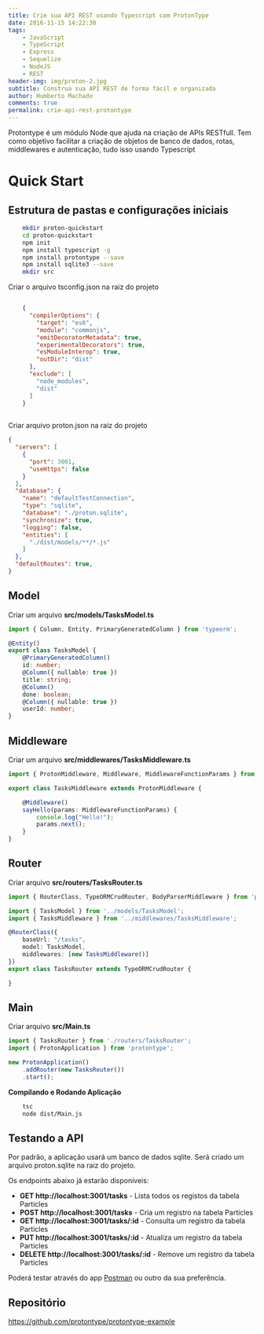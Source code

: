 ```yaml
---
title: Crie sua API REST usando Typescript com ProtonType
date: 2016-11-15 14:22:30
tags: 
    - JavaScript
    - TypeScript
    - Express
    - Sequelize
    - NodeJS
    - REST
header-img: img/proton-2.jpg
subtitle: Construa sua API REST de forma fácil e organizada
author: Humberto Machado
comments: true
permalink: crie-api-rest-protontype
---
```


Protontype é um módulo Node que ajuda na criação de APIs RESTfull. Tem como objetivo facilitar a criação de objetos de banco de dados, rotas, middlewares e autenticação, tudo isso usando Typescript

# Quick Start

## Estrutura de pastas e configurações iniciais

```bash
    mkdir proton-quickstart
    cd proton-quickstart
    npm init
    npm install typescript -g
    npm install protontype --save
    npm install sqlite3 --save
    mkdir src
```

Criar o arquivo tsconfig.json na raiz do projeto

```json

    {
      "compilerOptions": {
        "target": "es6",
        "module": "commonjs",
        "emitDecoratorMetadata": true,
        "experimentalDecorators": true,
        "esModuleInterop": true,
        "outDir": "dist"
      },
      "exclude": [
        "node_modules",
        "dist"
      ]
    }
    
```

Criar arquivo proton.json na raiz do projeto
```json
{
  "servers": [
    {
      "port": 3001,
      "useHttps": false
    }
  ],
  "database": {
    "name": "defaultTestConnection",
    "type": "sqlite",
    "database": "./proton.sqlite",
    "synchronize": true,
    "logging": false,
    "entities": [
      "./dist/models/**/*.js"
    ]
  },
  "defaultRoutes": true,
}
```

## Model

Criar um arquivo **src/models/TasksModel.ts**

```typescript
import { Column, Entity, PrimaryGeneratedColumn } from 'typeorm';

@Entity()
export class TasksModel {
    @PrimaryGeneratedColumn()
    id: number;
    @Column({ nullable: true })
    title: string;
    @Column()
    done: boolean;
    @Column({ nullable: true })
    userId: number;
}
```

## Middleware
Criar um arquivo **src/middlewares/TasksMiddleware.ts**
```typescript
import { ProtonMiddleware, Middleware, MiddlewareFunctionParams } from "protontype";

export class TasksMiddleware extends ProtonMiddleware {

    @Middleware()
    sayHello(params: MiddlewareFunctionParams) {
        console.log("Hello!");
        params.next();
    }
}
```

## Router

Criar arquivo **src/routers/TasksRouter.ts**

```typescript
import { RouterClass, TypeORMCrudRouter, BodyParserMiddleware } from 'protontype';

import { TasksModel } from '../models/TasksModel';
import { TasksMiddleware } from '../middlewares/TasksMiddleware';

@RouterClass({
    baseUrl: "/tasks",
    model: TasksModel,
    middlewares: [new TasksMiddleware()]
})
export class TasksRouter extends TypeORMCrudRouter {

}
```

## Main

Criar arquivo **src/Main.ts**

```typescript
import { TasksRouter } from './routers/TasksRouter';
import { ProtonApplication } from 'protontype';

new ProtonApplication()
    .addRouter(new TasksRouter())
    .start();
```
 

**Compilando e Rodando Aplicação**
```bash
    tsc
    node dist/Main.js
```
 
## Testando a API

Por padrão, a aplicação usará um banco de dados sqlite. 
Será criado um arquivo proton.sqlite na raiz do projeto.

Os endpoints abaixo já estarão disponíveis:

-   **GET http://localhost:3001/tasks** - Lista todos os registos da tabela Particles
-   **POST http://localhost:3001/tasks** - Cria um registro na tabela Particles
-   **GET http://localhost:3001/tasks/:id** - Consulta um registro da tabela Particles
-   **PUT http://localhost:3001/tasks/:id** - Atualiza um registro da tabela Particles
-   **DELETE http://localhost:3001/tasks/:id** - Remove um registro da tabela Particles

Poderá testar através do app [Postman](https://www.getpostman.com/ "") ou outro da sua preferência.

## Repositório

<https://github.com/protontype/protontype-example>
